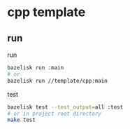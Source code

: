 # cpp template

## run

run

```sh
bazelisk run :main
# or
bazelisk run //template/cpp:main
```

test

```sh
bazelisk test --test_output=all :test
# or in project root directory
make test
```
